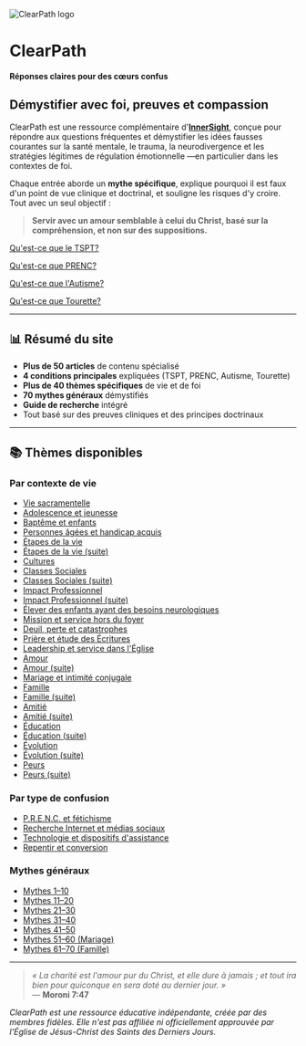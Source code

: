 ﻿![ClearPath logo](https://inner-clarity.github.io/InnerSight/logo.svg)

# ClearPath  
**Réponses claires pour des cœurs confus**

## Démystifier avec foi, preuves et compassion

ClearPath est une ressource complémentaire d'**[InnerSight](https://inner-clarity.github.io/InnerSight/)**, conçue pour répondre aux questions fréquentes et démystifier les idées fausses courantes sur la santé mentale, le trauma, la neurodivergence et les stratégies légitimes de régulation émotionnelle —en particulier dans les contextes de foi.

Chaque entrée aborde un **mythe spécifique**, explique pourquoi il est faux d'un point de vue clinique et doctrinal, et souligne les risques d'y croire. Tout avec un seul objectif :  
> **Servir avec un amour semblable à celui du Christ, basé sur la compréhension, et non sur des suppositions.**

[Qu'est-ce que le TSPT?](/fr/tept)

[Qu'est-ce que PRENC?](/fr/prenc)

[Qu'est-ce que l'Autisme?](/fr/autismo)

[Qu'est-ce que Tourette?](/fr/tourette)

---

## 📊 Résumé du site

- **Plus de 50 articles** de contenu spécialisé
- **4 conditions principales** expliquées (TSPT, PRENC, Autisme, Tourette)
- **Plus de 40 thèmes spécifiques** de vie et de foi
- **70 mythes généraux** démystifiés
- **Guide de recherche** intégré
- Tout basé sur des preuves cliniques et des principes doctrinaux

---

## 📚 Thèmes disponibles

### Par contexte de vie
- [Vie sacramentelle](mitos-sacramental.md)  
- [Adolescence et jeunesse](mitos-juventud.md)  
- [Baptême et enfants](mitos-bautismo.md)  
- [Personnes âgées et handicap acquis](mitos-adultos-mayores.md)  
- [Étapes de la vie](mitos-etapas-de-la-vida.md)  
- [Étapes de la vie (suite)](mitos-etapas-de-la-vida-continuacion.md)  
- [Cultures](mitos-culturas.md)  
- [Classes Sociales](mitos-clases-sociales.md)  
- [Classes Sociales (suite)](mitos-clases-sociales-continuacion.md)  
- [Impact Professionnel](mitos-laboral.md)  
- [Impact Professionnel (suite)](mitos-laboral-continuacion.md)  
- [Élever des enfants ayant des besoins neurologiques](mitos-crianza.md)  
- [Mission et service hors du foyer](mitos-mision.md)  
- [Deuil, perte et catastrophes](mitos-duelo.md)  
- [Prière et étude des Écritures](mitos-oracion.md)  
- [Leadership et service dans l'Église](mitos-liderazgo.md)  
- [Amour](mitos-amor.md)  
- [Amour (suite)](mitos-amor-continuacion.md)  
- [Mariage et intimité conjugale](mitos-relaciones.md)  
- [Famille](mitos-familia.md)  
- [Famille (suite)](mitos-familia-continuacion.md)  
- [Amitié](mitos-amistad.md)  
- [Amitié (suite)](mitos-amistad-continuacion.md)  
- [Éducation](mitos-educacion.md)  
- [Éducation (suite)](mitos-educacion-continuacion.md)  
- [Évolution](mitos-evolucion.md)  
- [Évolution (suite)](mitos-evolucion-continuacion.md)  
- [Peurs](mitos-miedos.md)  
- [Peurs (suite)](mitos-miedos-continuacion.md)  

### Par type de confusion
- [P.R.E.N.C. et fétichisme](mitos-fetichismo.md)  
- [Recherche Internet et médias sociaux](mitos-internet.md)  
- [Technologie et dispositifs d'assistance](mitos-tecnologia.md)  
- [Repentir et conversion](mitos-arrepentimiento.md)  

### Mythes généraux
- [Mythes 1–10](mitos-generales-1.md)  
- [Mythes 11–20](mitos-generales-2.md)  
- [Mythes 21–30](mitos-generales-3.md)  
- [Mythes 31–40](mitos-generales-4.md)  
- [Mythes 41–50](mitos-generales-5.md)  
- [Mythes 51–60 (Mariage)](mitos-generales-6.md)  
- [Mythes 61–70 (Famille)](mitos-generales-7.md)  

---

> *« La charité est l'amour pur du Christ, et elle dure à jamais ; et tout ira bien pour quiconque en sera doté au dernier jour. »*  
> — **Moroni 7:47**

*ClearPath est une ressource éducative indépendante, créée par des membres fidèles. Elle n'est pas affiliée ni officiellement approuvée par l'Église de Jésus-Christ des Saints des Derniers Jours.*

